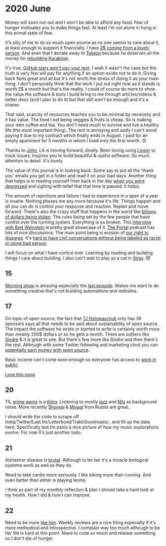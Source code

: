 # 2020 June

Money will soon run out and I won't be able to afford any food. Fear of hunger motivates you to make things fast. At least I'm not alone in living in this primal state of fear.

It's silly of me to do so much open source as no one seems to care about it, at least enough to support it financially. I have [2\$ coming from a lovely person](https://github.com/sponsors/nikitavoloboev). And even that I donate away to [Tekezo](https://github.com/tekezo) because he deserves all the money for [rebuilding Karabiner](https://github.com/pqrs-org/Karabiner-DriverKit-VirtualHIDDevice).

It's true, [GitHub stars won't pay your rent](https://medium.com/@kitze/github-stars-wont-pay-your-rent-8b348e12baed). I wish it wasn't the case but the truth is very few will pay for anything if an option exists not to do it. Giving back feels great and all but it's not worth the stress of doing it as your main thing. I don't personally think that the work I put out right now as it stands is worth 2\$ a month but that's the reality. I could of course do more to show the value the software & tools I build bring to me through articles/videos & better docs (and I plan to do it) but that still won't be enough and it's a shame.

That said, scarcity of resources teaches you to be minimal by necessity and it has value. The food I eat being veggies & fruits is cheap. So is making your own coffee and tea. You don't need much to survive and live a healthy life (the most important thing). The rent is annoying and sadly I can't avoid paying it due to my contract which finally ends in August. I paid for an empty apartment for 5 months in which I lived only the first month. 😞

Thanks to [John](https://github.com/jletey), LA is moving forward, slowly. Been loving using [Linear](https://linear.app/) to track issues. Inspires you to build beautiful & useful software. So much attention to detail. It's lovely.

The value of this journal is in looking back. Some say to put all the 'thank you' emails you get in a folder and read it on your bad days. Another thing that helps is in reading yourself from back in the day [when you were depressed](../2018/2018-april.md) and sighing with relief that that time is passed. It helps.

The amount of rejections and failure I had to experience in a span of a year is insane. Nothing phases me any more because it's life. Things happen and all you can do is control your response and reaction. Replan and move forward. There's also the crazy stuff that happens in the world like [billions of dollars being stolen](https://www.reddit.com/r/politics/comments/h16knm/speaking_of_looting_trump_admin_refuses_to/). The rules being set by the few people that have control over the running system. Everything is so broken. This [interview with Bret Weinstein](https://overcast.fm/+setAHw) is pretty great showcase of it. [The Portal](https://overcast.fm/itunes1469999563/the-portal) podcast has lots of nice discussions. The main point being is erosion of [our right to disagree](https://wincent.com/blog/on-the-right-to-disagree). It's [hard to have civil conversations without being labeled as racist or some bad person](https://overcast.fm/+KhqFMR3J4).

I will focus on what I have control over. Learning by reading and building things I care about building. I also can't wait to play as a cat in [Stray](https://www.youtube.com/watch?v=u84hRUQlaio). 😻

## 15

[Morning show](https://trakt.tv/shows/the-morning-show) is amazing especially the [last episode](https://open.spotify.com/track/6McEOQxpbWsO4OU0PDfy7x?si=qQ5XPPHPRnC-cWXyCTAnVg). Makes me want to do something creative that's not building automations and websites.

## 17

On topic of open source, the fact that [TJ Holowaychuk](https://github.com/sponsors/tj) only has 36 sponsors says all that needs to be said about sustainability of open source. The impact the software he wrote or started to write is certainly worth more than measly 200\$ dollars or so he gets a month. There are outliers like [Sindre](https://github.com/sponsors/sindresorhus) & it is great to see. But there's few more like Sindre and then there's the rest. Although with some Twitter following and marketing clout you can [potentially earn money with open source](https://calebporzio.com/i-just-hit-dollar-100000yr-on-github-sponsors-heres-how-i-did-it).

Basic income can't come soon enough so everyone has access to [work in public](https://nayafia.substack.com/p/22-working-in-public).

[Love this song](https://open.spotify.com/track/3XkXJNMHJB0UiKiVz83yD7?si=PtHhOOmMQn6eM5hwGg8XkQ).

## 20

TIL [grime genre](https://news.ycombinator.com/item?id=23580051) is a [thing](https://www.youtube.com/watch?v=EbZiQ0bKFS0). Listening to mostly [jazz](https://open.spotify.com/track/0c98X4o6PRxbMjpsOg3tj1?si=0m4U-8xORoS_0XdlUH1ltw) and [Nils](https://open.spotify.com/artist/5gqhueRUZEa7VDnQt4HODp?si=3qoLWAkDQJ6XjKuvnZjS0g) as background noise. More recently [Shooval](https://www.youtube.com/watch?v=2My09S8hvZo) & [Miyagi](https://www.youtube.com/watch?v=uHtLkGhkP8Y) from Russia are great.

I should write the code to scrape off Insta/Twitter/Last.fm/Letterboxd/Trakt/Goodreads/.. and fill up the data here. Specifically last.fm pains a nice picture of how my music explorations evolve. For now it's just another todo.

## 21

Alzheimer disease is [brutal](https://www.youtube.com/watch?v=nt8C-P8Fc4g). Although to be fair it's a miracle biological systems work as well as they do.

Need to take cardio more seriously. I like biking more than running. And even better than either is playing tennis.

I think as part of my monthly reflection & plan I should take a hard look at my health. How I did & how I can improve.

## 22

Need to be more [like him](https://www.benkuhn.net/weekly/). Weekly reviews are a nice thing especially if it's more methodical and introspective. I complain way too much although to be fair life is hard at this point. Need to code so much and release something so I don't die of hunger.
